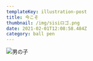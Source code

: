 ```yaml
---
templateKey: illustration-post
title: 今こそ
thumbnail: /img/sisiロゴ.png
date: 2021-02-01T12:08:58.484Z
category: ball pen
---
```

![男の子](/img/lll003.jpg "今こそ")

